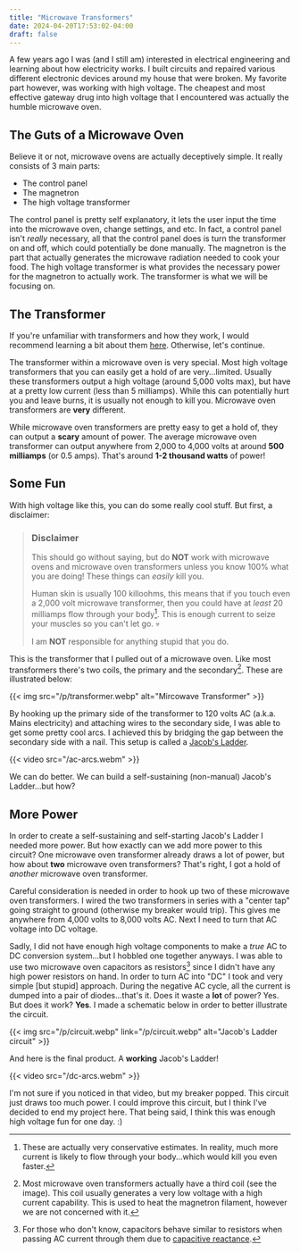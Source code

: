 ```yaml
---
title: "Microwave Transformers"
date: 2024-04-20T17:53:02-04:00
draft: false
---
```


A few years ago I was (and I still am) interested in electrical engineering
and learning about how electricity works. I built circuits and repaired
various different electronic devices around my house that were broken.
My favorite part however, was working with high voltage. The cheapest and
most effective gateway drug into high voltage that I encountered was actually
the humble microwave oven.

## The Guts of a Microwave Oven

Believe it or not, microwave ovens are actually deceptively simple. It really
consists of 3 main parts:

- The control panel
- The magnetron
- The high voltage transformer

The control panel is pretty self explanatory, it lets the
user input the time into the microwave oven, change settings, and etc.
In fact, a control panel isn't *really* necessary, all that the control
panel does is turn the transformer on and off, which could potentially be
done manually.
The magnetron is the part that actually generates the microwave radiation
needed to cook your food. The high voltage transformer is what provides the
necessary power for the magnetron to actually work. The transformer is what
we will be focusing on.

## The Transformer

If you're unfamiliar with transformers and how they work, I would recommend
learning a bit about them [here](http://hyperphysics.phy-astr.gsu.edu/hbase/magnetic/transf.html).
Otherwise, let's continue.

The transformer within a microwave oven is very special. Most high voltage
transformers that you can easily get a hold of are very...limited. Usually
these transformers output a high voltage (around 5,000 volts max), but have at
a pretty low current (less than 5 milliamps). While this can potentially hurt
you and leave burns, it is usually not enough to kill you. Microwave oven
transformers are **very** different.

While microwave oven transformers are pretty easy to get a hold of, they can
output a **scary** amount of power. The average microwave oven transformer can
output anywhere from 2,000 to 4,000 volts at around **500 milliamps** (or 0.5
amps). That's around **1-2 thousand watts** of power!

## Some Fun

With high voltage like this, you can do some really cool stuff.
But first, a disclaimer:

> ### Disclaimer
>
> This should go without saying, but do **NOT** work with microwave ovens and
> microwave oven transformers unless you know 100% what you are doing!
> These things can *easily* kill you.
>
> Human skin is usually 100 killoohms, this means that if you touch even a
> 2,000 volt microwave transformer, then you could have at *least* 20
> milliamps flow through your body[^1]. This is enough current to seize your
> muscles so you can't let go. 💀
>
> I am **NOT** responsible for anything stupid that you do.

This is the transformer that I pulled out of a microwave oven. Like most
transformers there's two coils, the primary and the secondary[^2].
These are illustrated below:

{{< img src="/p/transformer.webp" alt="Mircowave Transformer" >}}

By hooking up the primary side of the transformer to 120 volts AC (a.k.a.
Mains electricity) and attaching wires to the secondary side, I was able to get
some pretty cool arcs. I achieved this by bridging the gap between the
secondary side with a nail. This setup is called a
[Jacob's Ladder](https://teslauniverse.com/build/plans/jacobs-ladder).

{{< video src="/ac-arcs.webm" >}}

We can do better. We can build a self-sustaining (non-manual) Jacob's
Ladder...but how?

## More Power

In order to create a self-sustaining and self-starting Jacob's Ladder I needed
more power. But how exactly can we add more power to this circuit? One
microwave oven transformer already draws a lot of power, but how about **two**
microwave oven transformers? That's right, I got a hold of *another* microwave
oven transformer.

Careful consideration is needed in order to hook up two of these microwave oven
transformers. I wired the two transformers in series with a "center tap" going
straight to ground (otherwise my breaker would trip). This gives me anywhere
from 4,000 volts to 8,000 volts AC. Next I need to turn that AC voltage into
DC voltage.

Sadly, I did not have enough high voltage components to make a *true* AC to
DC conversion system...but I hobbled one together anyways. I was able to
use two microwave oven capacitors as resistors[^3] since I didn't have any
high power resistors on hand. In order to turn AC into "DC" I took and very
simple [but stupid] approach. During the negative AC cycle, all the current
is dumped into a pair of diodes...that's it. Does it waste a **lot** of power?
Yes. But does it work? **Yes**. I made a schematic below in order to better
illustrate the circuit.

{{< img src="/p/circuit.webp" link="/p/circuit.webp" alt="Jacob's Ladder circuit" >}}

And here is the final product. A **working** Jacob's Ladder!

{{< video src="/dc-arcs.webm" >}}

I'm not sure if you noticed in that video, but my breaker popped. This circuit
just draws too much power. I could improve this circuit, but I think I've
decided to end my project here.
That being said, I think this was enough high
voltage fun for one day. :)

[^1]: These are actually very conservative estimates. In reality, much more
current is likely to flow through your body...which would kill you even faster.

[^2]: Most microwave oven transformers actually have a third coil (see the
image).
This coil usually generates a very low voltage with a high current capability.
This is used to heat the magnetron filament, however we are not concerned with
it.

[^3]: For those who don't know, capacitors behave similar to resistors when
passing AC current through them due to
[capacitive reactance](http://hyperphysics.phy-astr.gsu.edu/hbase/electric/accap.html#c2).
